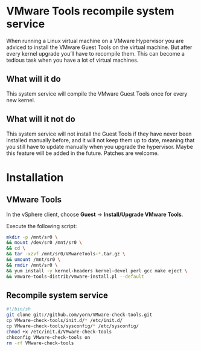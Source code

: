 # VMware Tools recompile system service
When running a Linux virtual machine on a VMware Hypervisor you are adviced to install the VMware Guest Tools on the virtual machine.
But after every kernel upgrade you’ll have to recompile them.
This can become a tedious task when you have a lot of virtual machines.

## What will it do
This system service will compile the VMware Guest Tools once for every new kernel.

## What will it not do
This system service will not install the Guest Tools if they have never been installed manually before, and it will not keep them up to date, meaning that you still have to update manually when you upgrade the hypervisor.
Maybe this feature will be added in the future.
Patches are welcome.

# Installation
## VMware Tools
In the vSphere client, choose **Guest** -> **Install/Upgrade VMware Tools**.

Execute the following script:
```bash
mkdir -p /mnt/sr0 \
&& mount /dev/sr0 /mnt/sr0 \
&& cd \
&& tar -xzvf /mnt/sr0/VMwareTools-*.tar.gz \
&& umount /mnt/sr0 \
&& rmdir /mnt/sr0 \
&& yum install -y kernel-headers kernel-devel perl gcc make eject \
&& vmware-tools-distrib/vmware-install.pl --default
```

## Recompile system service
```bash
#!/bin/sh
git clone git://github.com/yorn/VMware-check-tools.git
cp VMware-check-tools/init.d/* /etc/init.d/
cp VMware-check-tools/sysconfig/* /etc/sysconfig/
chmod +x /etc/init.d/VMware-check-tools
chkconfig VMware-check-tools on
rm -rf VMware-check-tools
```
